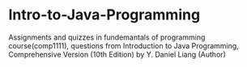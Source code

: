 # Intro-to-Java-Programming

Assignments and quizzes in fundemantals of programming course(comp1111), questions from Introduction to Java Programming, Comprehensive Version (10th Edition) by Y. Daniel Liang (Author)
